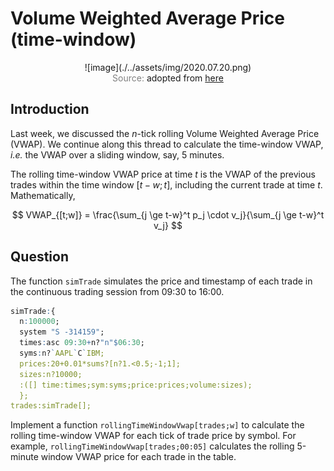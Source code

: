# Volume Weighted Average Price (time-window)

<span style="display:block;text-align:center">
![image](./../assets/img/2020.07.20.png)
</span>
<span style="display:block;text-align:center"><font color="grey">Source: </font>adopted from <a href="https://druedin.files.wordpress.com/2013/06/namav.png">here</a></span>

## Introduction
Last week, we discussed the *n*-tick rolling Volume Weighted Average Price (VWAP). We continue along this thread to calculate the time-window VWAP, *i.e.* the VWAP over a sliding window, say, 5 minutes.

The rolling time-window VWAP price at time $t$ is the VWAP of the previous trades within the time window $[t-w;t]$, including the current trade at time $t$. Mathematically,

$$
VWAP_{[t;w]} = \frac{\sum_{j \ge t-w}^t p_j \cdot v_j}{\sum_{j \ge t-w}^t v_j}
$$

## Question

The function ``simTrade`` simulates the price and timestamp of each trade in the continuous trading session from 09:30 to 16:00.

```q
simTrade:{
  n:100000;
  system "S -314159";
  times:asc 09:30+n?"n"$06:30;
  syms:n?`AAPL`C`IBM;
  prices:20+0.01*sums?[n?1.<0.5;-1;1];
  sizes:n?10000;
  :([] time:times;sym:syms;price:prices;volume:sizes);
  };
trades:simTrade[];
```

Implement a function ``rollingTimeWindowVwap[trades;w]`` to calculate the rolling time-window VWAP for each tick of trade price by symbol. For example, ``rollingTimeWindowVwap[trades;00:05]`` calculates the rolling 5-minute window VWAP price for each trade in the table.

